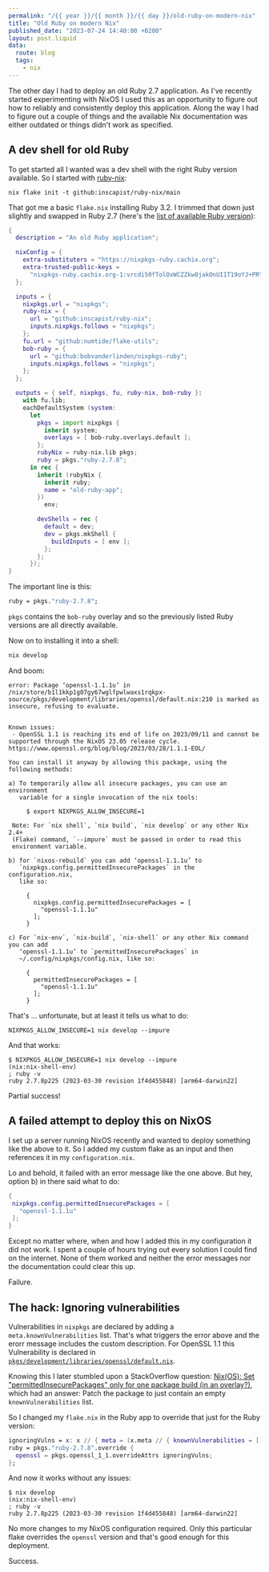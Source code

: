 ```yaml
---
permalink: "/{{ year }}/{{ month }}/{{ day }}/old-ruby-on-modern-nix"
title: "Old Ruby on modern Nix"
published_date: "2023-07-24 14:40:00 +0200"
layout: post.liquid
data:
  route: blog
  tags:
    - nix
---
```


The other day I had to deploy an old Ruby 2.7 application.
As I've recently started experimenting with NixOS I used this as an opportunity to figure out how to reliably and consistently deploy this application.
Along the way I had to figure out a couple of things and the available Nix documentation was either outdated or things didn't work as specified.

## A dev shell for old Ruby

To get started all I wanted was a dev shell with the right Ruby version available.
So I started with [ruby-nix]:

```
nix flake init -t github:inscapist/ruby-nix/main
```

That got me a basic `flake.nix` installing Ruby 3.2.
I trimmed that down just slightly and swapped in Ruby 2.7 (here's the [list of available Ruby version][ruby_avail]):


[ruby-nix]: https://github.com/inscapist/ruby-nix
[ruby_avail]: https://github.com/bobvanderlinden/nixpkgs-ruby/blob/master/ruby/versions.json

```nix
{
  description = "An old Ruby application";

  nixConfig = {
    extra-substituters = "https://nixpkgs-ruby.cachix.org";
    extra-trusted-public-keys =
      "nixpkgs-ruby.cachix.org-1:vrcdi50fTolOxWCZZkw0jakOnUI1T19oYJ+PRYdK4SM=";
  };

  inputs = {
    nixpkgs.url = "nixpkgs";
    ruby-nix = {
      url = "github:inscapist/ruby-nix";
      inputs.nixpkgs.follows = "nixpkgs";
    };
    fu.url = "github:numtide/flake-utils";
    bob-ruby = {
      url = "github:bobvanderlinden/nixpkgs-ruby";
      inputs.nixpkgs.follows = "nixpkgs";
    };
  };

  outputs = { self, nixpkgs, fu, ruby-nix, bob-ruby }:
    with fu.lib;
    eachDefaultSystem (system:
      let
        pkgs = import nixpkgs {
          inherit system;
          overlays = [ bob-ruby.overlays.default ];
        };
        rubyNix = ruby-nix.lib pkgs;
        ruby = pkgs."ruby-2.7.8";
      in rec {
        inherit (rubyNix {
          inherit ruby;
          name = "old-ruby-app";
        })
          env;

        devShells = rec {
          default = dev;
          dev = pkgs.mkShell {
            buildInputs = [ env ];
          };
        };
      });
}
```

The important line is this:

```nix
ruby = pkgs."ruby-2.7.8";
```

`pkgs` contains the `bob-ruby` overlay and so the previously listed Ruby versions are all directly available.

Now on to installing it into a shell:

```bash
nix develop
```

And boom:

```
error: Package ‘openssl-1.1.1u’ in /nix/store/b1l1kkp1g07gy67wglfpwlwaxs1rqkpx-source/pkgs/development/libraries/openssl/default.nix:210 is marked as insecure, refusing to evaluate.


Known issues:
 - OpenSSL 1.1 is reaching its end of life on 2023/09/11 and cannot be supported through the NixOS 23.05 release cycle. https://www.openssl.org/blog/blog/2023/03/28/1.1.1-EOL/

You can install it anyway by allowing this package, using the
following methods:

a) To temporarily allow all insecure packages, you can use an environment
   variable for a single invocation of the nix tools:

     $ export NIXPKGS_ALLOW_INSECURE=1

 Note: For `nix shell`, `nix build`, `nix develop` or any other Nix 2.4+
 (Flake) command, `--impure` must be passed in order to read this
 environment variable.

b) for `nixos-rebuild` you can add ‘openssl-1.1.1u’ to
   `nixpkgs.config.permittedInsecurePackages` in the configuration.nix,
   like so:

     {
       nixpkgs.config.permittedInsecurePackages = [
         "openssl-1.1.1u"
       ];
     }

c) For `nix-env`, `nix-build`, `nix-shell` or any other Nix command you can add
   ‘openssl-1.1.1u’ to `permittedInsecurePackages` in
   ~/.config/nixpkgs/config.nix, like so:

     {
       permittedInsecurePackages = [
         "openssl-1.1.1u"
       ];
     }
```

That's ... unfortunate, but at least it tells us what to do:


```
NIXPKGS_ALLOW_INSECURE=1 nix develop --impure
```

And that works:

```
$ NIXPKGS_ALLOW_INSECURE=1 nix develop --impure
(nix:nix-shell-env)
; ruby -v
ruby 2.7.8p225 (2023-03-30 revision 1f4d455848) [arm64-darwin22]
```

Partial success!

## A failed attempt to deploy this on NixOS

I set up a server running NixOS recently and wanted to deploy something like the above to it.
So I added my custom flake as an input and then references it in my `configuration.nix`.

Lo and behold, it failed with an error message like the one above.
But hey, option b) in there said what to do:

```nix
{
 nixpkgs.config.permittedInsecurePackages = [
   "openssl-1.1.1u"
 ];
}
```

Except no matter where, when and how I added this in my configuration it did not work.
I spent a couple of hours trying out every solution I could find on the internet.
None of them worked and neither the error messages nor the documentation could clear this up.

Failure.

## The hack: Ignoring vulnerabilities

[openssl_1_1_vuln]: https://github.com/NixOS/nixpkgs/blob/12303c652b881435065a98729eb7278313041e49/pkgs/development/libraries/openssl/default.nix#L237-L241

Vulnerabilities in `nixpkgs` are declared by adding a `meta.knownVulnerabilities` list.
That's what triggers the error above and the erorr message includes the custom description.
For OpenSSL 1.1 this Vulnerability is declared in [`pkgs/development/libraries/openssl/default.nix`][openssl_1_1_vuln].

Knowing this I later stumbled upon a StackOverflow question: [Nix(OS): Set "permittedInsecurePackages" only for one package build (in an overlay?)](https://stackoverflow.com/questions/53566342/nixos-set-permittedinsecurepackages-only-for-one-package-build-in-an-overl),
which had an answer: Patch the package to just contain an empty `knownVulnerabilities` list.

So I changed my `flake.nix` in the Ruby app to override that just for the Ruby version:

```nix
ignoringVulns = x: x // { meta = (x.meta // { knownVulnerabilities = []; }); };
ruby = pkgs."ruby-2.7.8".override {
  openssl = pkgs.openssl_1_1.overrideAttrs ignoringVulns;
};
```

And now it works without any issues:

```
$ nix develop
(nix:nix-shell-env)
; ruby -v
ruby 2.7.8p225 (2023-03-30 revision 1f4d455848) [arm64-darwin22]
```

No more changes to my NixOS configuration required. Only this particular flake overrides the `openssl` version and that's good enough for this deployment.

Success.

